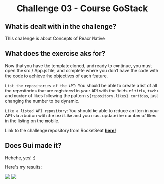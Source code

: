 <h1 align="center">
  Challenge 03 - Course GoStack
</h1>

## What is dealt with in the challenge?

This challenge is about Concepts of Reacr Native

## What does the exercise aks for?

Now that you have the template cloned, and ready to continue, you must open the src / App.js file, and complete where you don't have the code with the code to achieve the objectives of each feature.

```List the repositories of the API```: You should be able to create a list of all the repositories that are registered in your API with the fields of ```title```, ```techs``` and ```number``` of likes following the pattern ```${repository.likes} curtidas```, just changing the number to be dynamic.

```Like a listed API repository```: You should be able to reduce an item in your API via a button with the text Like and you must update the number of likes in the listing on the mobile.

Link to the challenge repository from RocketSeat **[here!](https://github.com/rocketseat-education/bootcamp-gostack-desafios/tree/master/desafio-conceitos-react-native)**

## Does Gui made it?

Hehehe, yes! :)

Here's my results:

<img src="./assets/note.png">

<img src="./assets/requirements.png">
